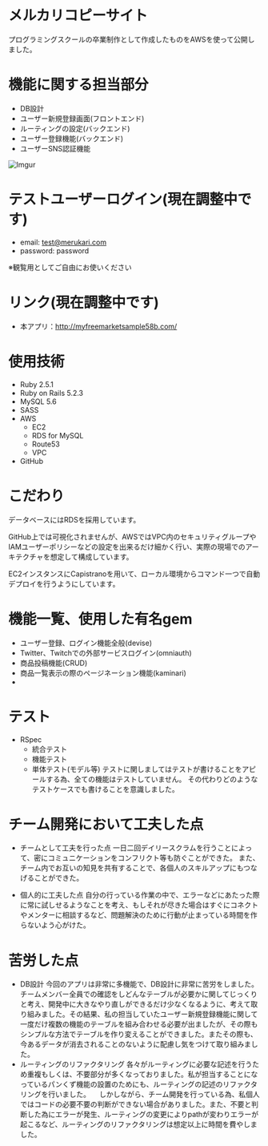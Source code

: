 # メルカリコピーサイト

プログラミングスクールの卒業制作として作成したものをAWSを使って公開しました。

# 機能に関する担当部分
- DB設計
- ユーザー新規登録画面(フロントエンド)
- ルーティングの設定(バックエンド)
- ユーザー登録機能(バックエンド)
- ユーザーSNS認証機能

![Imgur](https://i.imgur.com/Cm5738V.png)

# テストユーザーログイン(現在調整中です)
- email: test@merukari.com
- password: password

※観覧用としてご自由にお使いください

# リンク(現在調整中です)
- 本アプリ：http://myfreemarketsample58b.com/

# 使用技術
- Ruby 2.5.1
- Ruby on Rails 5.2.3
- MySQL 5.6
- SASS
- AWS
  - EC2
  - RDS for MySQL
  - Route53
  - VPC
- GitHub

# こだわり

データベースにはRDSを採用しています。

GitHub上では可視化されませんが、AWSではVPC内のセキュリティグループやIAMユーザーポリシーなどの設定を出来るだけ細かく行い、実際の現場でのアーキテクチャを想定して構成しています。

EC2インスタンスにCapistranoを用いて、ローカル環境からコマンド一つで自動デプロイを行うようにしています。

# 機能一覧、使用した有名gem
- ユーザー登録、ログイン機能全般(devise)
- Twitter、Twitchでの外部サービスログイン(omniauth)
- 商品投稿機能(CRUD)
- 商品一覧表示の際のページネーション機能(kaminari)
- 

# テスト
- RSpec
  - 統合テスト
  - 機能テスト
  - 単体テスト(モデル等)
テストに関しましてはテストが書けることをアピールする為、全ての機能はテストしていません。
その代わりどのようなテストケースでも書けることを意識しました。

# チーム開発において工夫した点
- チームとして工夫を行った点
一日二回デイリースクラムを行うことによって、密にコミュニケーションをコンフリクト等も防ぐことができた。
また、チーム内でお互いの知見を共有することで、各個人のスキルアップにもつなげることができた。

- 個人的に工夫した点
自分の行っている作業の中で、エラーなどにあたった際に常に試しせるようなことを考え、もしそれが尽きた場合はすぐにコネクトやメンターに相談するなど、問題解決のために行動が止まっている時間を作らないよう心がけた。

# 苦労した点
- DB設計
今回のアプリは非常に多機能で、DB設計に非常に苦労をしました。チームメンバー全員での確認をしどんなテーブルが必要かに関してじっくりと考え、開発中に大きなやり直しができるだけ少なくなるように、考えて取り組みました。その結果、私の担当していたユーザー新規登録機能に関して一度だけ複数の機能のテーブルを組み合わせる必要が出ましたが、その際もシンプルな方法でテーブルを作り変えることができました。またその際も、今あるデータが消去されることのないように配慮し気をつけて取り組みました。
- ルーティングのリファクタリング
各々がルーティングに必要な記述を行うため重複もしくは、不要部分が多くなっておりました。私が担当することになっているパンくず機能の設置のためにも、ルーティングの記述のリファクタリングを行いました。
　しかしながら、チーム開発を行っている為、私個人ではコードの必要不要の判断ができない場合がありました。また、不要と判断した為にエラーが発生、ルーティングの変更によりpathが変わりエラーが起こるなど、ルーティングのリファクタリングは想定以上に時間を費やしました。
